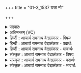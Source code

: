 +++
title = "01-3_1537 यजा नो"

+++
<details><summary>पदपाठः</summary>

य꣢ज꣢꣯। नः꣣। मित्रा꣢। मि꣣। त्रा꣢। व꣡रु꣢꣯णा। य꣡ज꣢꣯। दे꣣वा꣢न्। ऋ꣣त꣢म्। बृ꣣ह꣢त्। अ꣡ग्ने꣢꣯। य꣡क्षि꣢꣯। स्वम्। द꣡म꣢꣯म्। १५३७।
</details>

<details><summary>अधिमन्त्रम् (VC)</summary>

- अग्निः
- गोतमो राहूगणः
- गायत्री
- षड्जः
</details>

<details><summary>हिन्दी : आचार्य रामनाथ वेदालंकार - विषयः</summary>

अगले मन्त्र में परमात्मा से प्रार्थना करते हैं।
</details>

<details><summary>हिन्दी : आचार्य रामनाथ वेदालंकार - पदार्थः</summary>

पदार्थान्वय -  हे (अग्ने) जगन्नियन्ता परमेश्वर ! आप (नः) हमारे लिए (मित्रावरुणा) मैत्री का गुण और दोषनिवारण का गुण (यज) प्रदान करो। (देवान्) अन्य दिव्य गुणों को (बृहत् ऋतम्) और महान् सत्य को (यज) प्रदान करो। साथ ही (स्वं दमम्) अपने दमन करने के गुण को भी (यक्षि) प्रदान करो ॥३॥
</details>

<details><summary>हिन्दी : आचार्य रामनाथ वेदालंकार - भावार्थः</summary>

भावार्थ -  जो परमेश्वर सब गुणों की निधि है,वह हमें भी दिव्य गुण प्रदान करे ॥३॥
</details>

<details><summary>संस्कृत : आचार्य रामनाथ वेदालंकार - विषयः</summary>

अथ परमात्मानं प्रार्थयते।
</details>

<details><summary>संस्कृत : आचार्य रामनाथ वेदालंकार - पदार्थः</summary>

पदार्थान्वय -  हे (अग्ने) जगन्नियन्तः परमेश ! त्वम् (नः) अस्मभ्यम् (मित्रावरुणा) मित्रावरुणौ,मित्रं मैत्रीगुणं वरुणं दोषनिवारकं गुणं च (यज) प्रदेहि। (देवान्) अन्यान् दिव्यान् गुणान् (बृहत् ऋतम्) महत् सत्यञ्च (यज) प्रदेहि। अपि च (स्वं दमम्) स्वकीयं दमनगुणमपि (यक्षि) प्रदेहि ॥३॥२
</details>

<details><summary>संस्कृत : आचार्य रामनाथ वेदालंकार - भावार्थः</summary>

भावार्थ -  यः परमेश्वरः सर्वेषां गुणानामाकरोऽस्ति सोऽस्मभ्यमपि दिव्यान् गुणान् प्रयच्छेत् ॥३॥
</details>